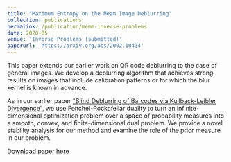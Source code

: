 ```yaml
---
title: "Maximum Entropy on the Mean Image Deblurring"
collection: publications
permalink: /publication/memm-inverse-problems
date: 2020-05
venue: 'Inverse Problems (submitted)'
paperurl: 'https://arxiv.org/abs/2002.10434'
---
```

This paper extends our earlier work on QR code deblurring to the case of general images. We develop a deblurring algorithm that achieves strong results on images that include calibration patterns or for which the blur kernel is known in advance.

As in our earlier paper ["Blind Deblurring of Barcodes via Kullback-Leibler Divergence"](https://cscarv.github.io/publication/kl-deblurring), we use Fenchel-Rockafellar duality to turn an infinite-dimensional optimization problem over a space of probability measures into a smooth, convex, and finite-dimensional dual problem. We provide a novel stability analysis for our method and examine the role of the prior measure in our problem.

[Download paper here](https://arxiv.org/pdf/2002.10434.pdf)
